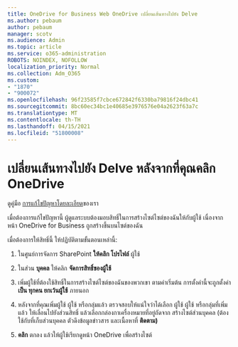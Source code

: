```yaml
---
title: OneDrive for Business Web OneDrive เปลี่ยนเส้นทางไปยัง Delve
ms.author: pebaum
author: pebaum
manager: scotv
ms.audience: Admin
ms.topic: article
ms.service: o365-administration
ROBOTS: NOINDEX, NOFOLLOW
localization_priority: Normal
ms.collection: Adm_O365
ms.custom:
- "1870"
- "900072"
ms.openlocfilehash: 96f23585f7cbce672842f6330ba79816f24dbc41
ms.sourcegitcommit: 8bc60ec34bc1e40685e3976576e04a2623f63a7c
ms.translationtype: MT
ms.contentlocale: th-TH
ms.lasthandoff: 04/15/2021
ms.locfileid: "51800008"
---
```

# <a name="redirected-to-delve-after-you-click-onedrive"></a>เปลี่ยนเส้นทางไปยัง Delve หลังจากที่คุณคลิก OneDrive

ดูคู่มือ [การแก้ไขปัญหาโดยละเอียด](https://docs.microsoft.com/sharepoint/support/sites/troubleshooting-guide-for-sites-stopped-at-provisioning)ของเรา

เมื่อต้องการแก้ไขปัญหานี้ ผู้ดูแลระบบต้องมอบสิทธิ์ในการสร้างไซต์ไซต์ของฉันให้กับผู้ใช้ เนื่องจากหน้า OneDrive for Business ถูกสร้างขึ้นบนไซต์ของฉัน

เมื่อต้องการให้สิทธิ์นี้ ให้ปฏิบัติตามขั้นตอนเหล่านี้:

1. ในศูนย์การจัดการ SharePoint **ให้คลิก โปรไฟล์** ผู้ใช้

2. ในส่วน **บุคคล** ให้คลิก **จัดการสิทธิ์ของผู้ใช้**

3. เพิ่มผู้ใช้ที่ต้องใช้สิทธิ์ในการสร้างไซต์ไซต์ของฉันของพวกเขา ตามค่าเริ่มต้น การตั้งค่านี้จะถูกตั้งค่า **เป็น ทุกคน ยกเว้นผู้ใช้** ภายนอก

4. หลังจากที่คุณเพิ่มผู้ใช้ ผู้ใช้ หรือกลุ่มแล้ว ตรวจสอบให้แน่ใจว่าได้เลือก ผู้ใช้ ผู้ใช้ หรือกลุ่มที่เพิ่มแล้ว ให้เลื่อนไปยังส่วนสิทธิ์ แล้วเลือกกล่องกาเครื่องหมายที่อยู่ถัดจาก สร้างไซต์ส่วนบุคคล (ต้องใช้กับที่เก็บส่วนบุคคล ตัวดึงข้อมูลข่าวสาร และเนื้อหาที่ **ติดตาม)**

5. **คลิก** ตกลง แล้วให้ผู้ใช้เรียกดูหน้า OneDrive เพื่อสร้างไซต์
